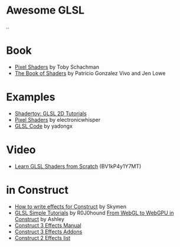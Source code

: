 # Awesome GLSL 
..

# Book
- [Pixel Shaders](http://pixelshaders.com/sample/) by Toby Schachman
- [The Book of Shaders](https://thebookofshaders.com/) by Patricio Gonzalez Vivo and Jen Lowe

# Examples
- [Shadertoy: GLSL 2D Tutorials](https://www.shadertoy.com/view/Md23DV)
- [Pixel Shaders](https://github.com/electronicwhisper/pixel-shaders) by electronicwhisper
- [GLSL Code](https://github.com/yadongx/glsl) by yadongx

# Video
- [Learn GLSL Shaders from Scratch](https://www.udemy.com/course/learn-glsl-shaders-from-scratch/) (BV1kP4y1Y7MT)

# in Construct 
- [How to write effects for Construct](https://www.construct.net/en/blogs/skymen-13/write-effects-construct-1538) by Skymen
- [GLSL Simple Tutorials](https://www.construct.net/en/forum/extending-construct-2/effects-31/documentation-built-in-85192#forumPost675677) by R0J0hound
  [From WebGL to WebGPU in Construct](https://www.construct.net/en/blogs/ashleys-blog-2/webgl-webgpu-construct-1519) by Ashley
- [Construct 3 Effects Manual](https://www.construct.net/en/make-games/manuals/addon-sdk/guide/configuring-effects#internalH1Link2)
- [Construct 3 Effects Addons](https://www.construct.net/en/make-games/addons?products=2&q=&cats=3&sp=1&sb=0&sd=0&sort=5&page=1)
- [Construct 2 Effects list](https://www.construct.net/en/forum/extending-construct-2/effects-31/webgl-effects-list-51897)

